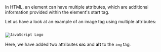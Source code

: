 In HTML, an element can have
multiple attributes, which are
additional information provided
within the element's start tag.

Let us have a look at an example
of an image tag using multiple
attributes:

<codeblock language="html" type="lesson">
<code>
<img src="https://ucarecdn.com/6b775097-118c-4cd9-80a2-a5b144e3aa86/Unofficial_JavaScript_logo_2.svg-/resize/400x/" alt="JavaScript Logo">
</code>
</codeblock>

Here, we have added two attributes
**src** and **alt** to the `img` tag.

